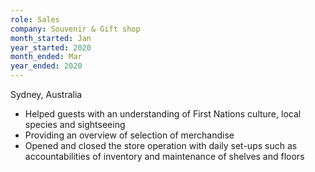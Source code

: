 ```yaml
---
role: Sales
company: Souvenir & Gift shop 
month_started: Jan
year_started: 2020
month_ended: Mar
year_ended: 2020
---
```

Sydney, Australia

*  Helped guests with an understanding of First Nations culture, local species and sightseeing 
*  Providing an overview of selection of merchandise
*  Opened and closed the store operation with daily set-ups such as accountabilities of inventory and maintenance of shelves and floors
